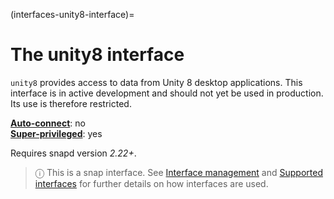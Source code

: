 (interfaces-unity8-interface)=
# The unity8 interface

`unity8` provides access to data from Unity 8 desktop applications. This interface is in active development and should not yet be used in production. Its use is therefore restricted.

**[Auto-connect](/t/interface-management/6154#heading--auto-connections)**: no</br>
**[Super-privileged](/)**: yes</br>

Requires snapd version _2.22+_.

> ⓘ  This is a snap interface. See [Interface management](/) and [Supported interfaces](/interfaces/index) for further details on how interfaces are used.

